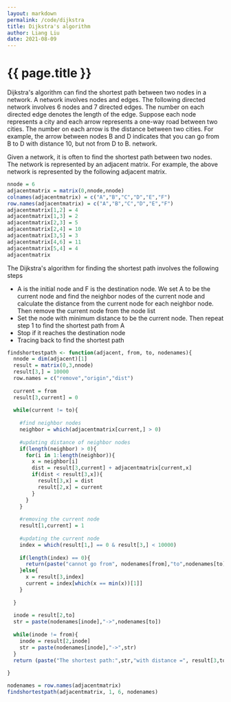 ```yaml
---
layout: markdown
permalink: /code/dijkstra
title: Dijkstra's algorithm
author: Liang Liu
date: 2021-08-09
---
```


# {{ page.title }}

Dijkstra's algorithm can find the shortest path between two nodes in a network. A network involves nodes and edges. The following directed network involves 6 nodes and 7 directed edges. The number on each directed edge denotes the length of the edge. Suppose each node represents a city and each arrow represents a one-way road between two cities. The number on each arrow is the distance between two cities. For example, the arrow between nodes B and D indicates that you can go from B to D with distance 10, but not from D to B. network.

Given a network, it is often to find the shortest path between two nodes. The network is represented by an adjacent matrix. For example, the above network is represented by the following adjacent matrix.

```r
nnode = 6
adjacentmatrix = matrix(0,nnode,nnode)
colnames(adjacentmatrix) = c("A","B","C","D","E","F")
row.names(adjacentmatrix) = c("A","B","C","D","E","F")
adjacentmatrix[1,2] = 4
adjacentmatrix[1,3] = 2
adjacentmatrix[2,3] = 5
adjacentmatrix[2,4] = 10
adjacentmatrix[3,5] = 3
adjacentmatrix[4,6] = 11
adjacentmatrix[5,4] = 4
adjacentmatrix
```

The Dijkstra's algorithm for finding the shortest path involves the following steps

- A is the initial node and F is the destination node. We set A to be the current node and find the neighbor nodes of the current node and calculate the distance from the current node for each neighbor node. Then remove the current node from the node list
- Set the node with minimum distance to be the current node. Then repeat step 1 to find the shortest path from A
- Stop if it reaches the destination node
- Tracing back to find the shortest path

```r
findshortestpath <- function(adjacent, from, to, nodenames){
  nnode = dim(adjacent)[1]
  result = matrix(0,3,nnode)
  result[3,] = 10000
  row.names = c("remove","origin","dist")
  
  current = from
  result[3,current] = 0
  
  while(current != to){
    
    #find neighbor nodes
    neighbor = which(adjacentmatrix[current,] > 0)
    
    #updating distance of neighbor nodes
    if(length(neighbor) > 0){
      for(i in 1:length(neighbor)){
        x = neighbor[i]
        dist = result[3,current] + adjacentmatrix[current,x]
        if(dist < result[3,x]){
          result[3,x] = dist
          result[2,x] = current
        }
      }
    }
    
    #removing the current node
    result[1,current] = 1
    
    #updating the current node
    index = which(result[1,] == 0 & result[3,] < 10000)
    
    if(length(index) == 0){
      return(paste("cannot go from", nodenames[from],"to",nodenames[to]))
    }else{
      x = result[3,index]
      current = index[which(x == min(x))[1]]
    }
    
  }
  
  inode = result[2,to]
  str = paste(nodenames[inode],"->",nodenames[to])
  
  while(inode != from){
    inode = result[2,inode]
    str = paste(nodenames[inode],"->",str)
  }
  return (paste("The shortest path:",str,"with distance =", result[3,to]))
  
}

nodenames = row.names(adjacentmatrix) 
findshortestpath(adjacentmatrix, 1, 6, nodenames)
```
